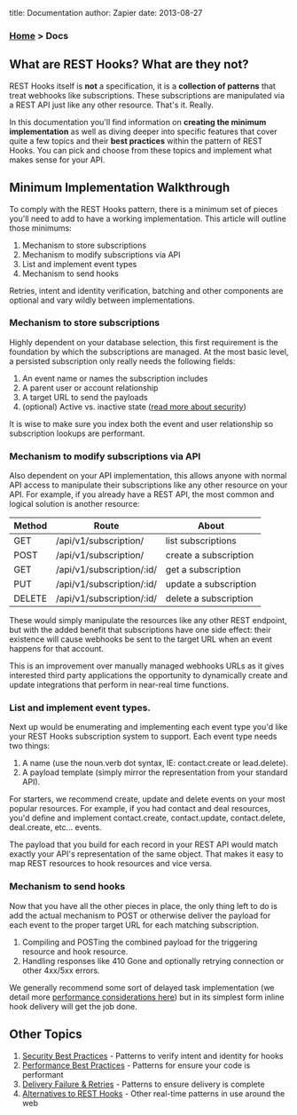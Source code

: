 title: Documentation 
author: Zapier
date: 2013-08-27

### [Home](/) > Docs

## What are REST Hooks? What are they not?

REST Hooks itself is **not** a specification, it is a **collection of patterns** that treat webhooks like subscriptions. These subscriptions are manipulated via a REST API just like any other resource. That's it. Really.

In this documentation you'll find information on **creating the minimum implementation** as well as diving deeper into specific features that cover quite a few topics and their **best practices** within the pattern of REST Hooks. You can pick and choose from these topics and implement what makes sense for your API.

## Minimum Implementation Walkthrough

To comply with the REST Hooks pattern, there is a minimum set of pieces you'll need to add to have a working implementation. This article will outline those minimums:

1. Mechanism to store subscriptions
2. Mechanism to modify subscriptions via API
3. List and implement event types
4. Mechanism to send hooks

Retries, intent and identity verification, batching and other components are optional and vary wildly between implementations.


### Mechanism to store subscriptions

Highly dependent on your database selection, this first requirement is the foundation by which the subscriptions are managed. At the most basic level, a persisted subscription only really needs the following fields:

1. An event name or names the subscription includes
2. A parent user or account relationship
3. A target URL to send the payloads
4. (optional) Active vs. inactive state ([read more about security](/docs/security/))

It is wise to make sure you index both the event and user relationship so subscription lookups are performant.


### Mechanism to modify subscriptions via API

Also dependent on your API implementation, this allows anyone with normal API access to manipulate their subscriptions like any other resource on your API. For example, if you already have a REST API, the most common and logical solution is another resource:

Method  | Route                         | About
--------|-------------------------------|----------------------
GET     | /api/v1/subscription/         | list subscriptions
POST    | /api/v1/subscription/         | create a subscription
GET     | /api/v1/subscription/:id/     | get a subscription
PUT     | /api/v1/subscription/:id/     | update a subscription
DELETE  | /api/v1/subscription/:id/     | delete a subscription

These would simply manipulate the resources like any other REST endpoint, but with the added benefit that subscriptions have one side effect: their existence will cause webhooks be sent to the target URL when an event happens for that account.

This is an improvement over manually managed webhooks URLs as it gives interested third party applications the opportunity to dynamically create and update integrations that perform in near-real time functions.


### List and implement event types.

Next up would be enumerating and implementing each event type you'd like your REST Hooks subscription system to support. Each event type needs two things:

1. A name (use the noun.verb dot syntax, IE: contact.create or lead.delete).
2. A payload template (simply mirror the representation from your standard API).

For starters, we recommend create, update and delete events on your most popular resources. For example, if you had contact and deal resources, you'd define and implement contact.create, contact.update, contact.delete, deal.create, etc… events.

The payload that you build for each record in your REST API would match exactly your API's representation of the same object. That makes it easy to map REST resources to hook resources and vice versa.


### Mechanism to send hooks

Now that you have all the other pieces in place, the only thing left to do is add the actual mechanism to POST or otherwise deliver the payload for each event to the proper target URL for each matching subscription. 

1. Compiling and POSTing the combined payload for the triggering resource and hook resource.
2. Handling responses like 410 Gone and optionally retrying connection or other 4xx/5xx errors. 

We generally recommend some sort of delayed task implementation (we detail more [performance considerations here](/docs/performance/)) but in its simplest form inline hook delivery will get the job done.

## Other Topics

1. [Security Best Practices](/docs/security/) - Patterns to verify intent and identity for hooks
2. [Performance Best Practices](/docs/performance/) - Patterns for ensure your code is performant
3. [Delivery Failure & Retries](/docs/retries/) - Patterns to ensure delivery is complete
4. [Alternatives to REST Hooks](/docs/alternatives/) - Other real-time patterns in use around the web


